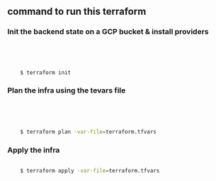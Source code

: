 ## command to run this terraform 

### Init the backend state on a GCP bucket & install providers 
<br>

```sh


	$ terraform init 

```
### Plan the infra using the tevars file 
<br>

```sh 

	
	$ terraform plan -var-file=terraform.tfvars

```

### Apply the infra

```sh 

	$ terraform apply -var-file=terraform.tfvars

```
